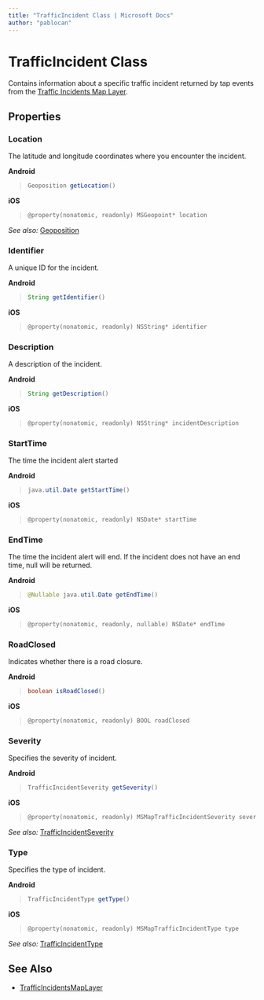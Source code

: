 ```yaml
---
title: "TrafficIncident Class | Microsoft Docs"
author: "pablocan"
---
```


# TrafficIncident Class

Contains information about a specific traffic incident returned by tap events from the [Traffic Incidents Map Layer](trafficincidentsmaplayer-class.md).

## Properties

### Location

The latitude and longitude coordinates where you encounter the incident.

**Android**

>```java
> Geoposition getLocation()
>```

**iOS**

>```objectivec
> @property(nonatomic, readonly) MSGeopoint* location
>```

_See also:_ [Geoposition](Geoposition-class.md)

### Identifier

A unique ID for the incident.

**Android**
>```java
> String getIdentifier()
>```

**iOS**

>```objectivec
> @property(nonatomic, readonly) NSString* identifier
>```

### Description

A description of the incident.

**Android**
>```java
> String getDescription()
>```

**iOS**

>```objectivec
> @property(nonatomic, readonly) NSString* incidentDescription
>```

### StartTime

The time the incident alert started

**Android**
>```java
> java.util.Date getStartTime()
>```

**iOS**

>```objectivec
> @property(nonatomic, readonly) NSDate* startTime
>```

### EndTime

The time the incident alert will end. If the incident does not have an end time, null will be returned.

**Android**
>```java
> @Nullable java.util.Date getEndTime()
>```

**iOS**

>```objectivec
> @property(nonatomic, readonly, nullable) NSDate* endTime
>```

### RoadClosed

Indicates whether there is a road closure.

**Android**
>```java
> boolean isRoadClosed()
>```

**iOS**

>```objectivec
> @property(nonatomic, readonly) BOOL roadClosed
>```

### Severity

Specifies the severity of incident.

**Android**
>```java
> TrafficIncidentSeverity getSeverity()
>```

**iOS**

>```objectivec
> @property(nonatomic, readonly) MSMapTrafficIncidentSeverity severity
>```

_See also:_ [TrafficIncidentSeverity](TrafficIncidentSeverity-enumeration.md)

### Type

Specifies the type of incident.

**Android**
>```java
> TrafficIncidentType getType()
>```

**iOS**

>```objectivec
> @property(nonatomic, readonly) MSMapTrafficIncidentType type
>```

_See also:_ [TrafficIncidentType](TrafficIncidentType-enumeration.md)

## See Also

* [TrafficIncidentsMapLayer](trafficincidentsmaplayer-class.md)